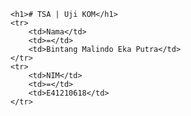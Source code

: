 <!DOCTYPE html>
<html lang="en">

<body>

    <h1># TSA | Uji KOM</h1>
    <tr>
        <td>Nama</td>
        <td>=</td>
        <td>Bintang Malindo Eka Putra</td>
    </tr>
    <tr>
        <td>NIM</td>
        <td>=</td>
        <td>E41210618</td>
    </tr>

</body>

</html>
